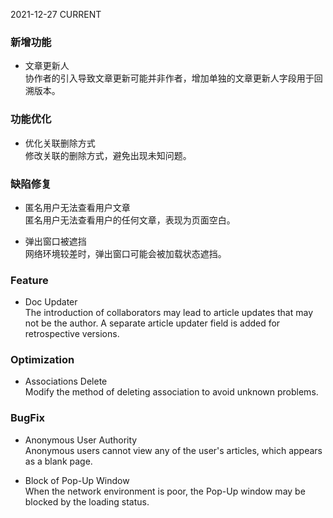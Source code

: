 2021-12-27
CURRENT
### 新增功能

- 文章更新人   
协作者的引入导致文章更新可能并非作者，增加单独的文章更新人字段用于回溯版本。

### 功能优化

- 优化关联删除方式   
修改关联的删除方式，避免出现未知问题。

### 缺陷修复

- 匿名用户无法查看用户文章   
匿名用户无法查看用户的任何文章，表现为页面空白。

- 弹出窗口被遮挡   
网络环境较差时，弹出窗口可能会被加载状态遮挡。

### Feature

- Doc Updater   
The introduction of collaborators may lead to article updates that may not be the author. A separate article updater field is added for retrospective versions.

### Optimization

- Associations Delete   
Modify the method of deleting association to avoid unknown problems.

### BugFix

- Anonymous User Authority   
Anonymous users cannot view any of the user's articles, which appears as a blank page.

- Block of Pop-Up Window   
When the network environment is poor, the Pop-Up window may be blocked by the loading status.
